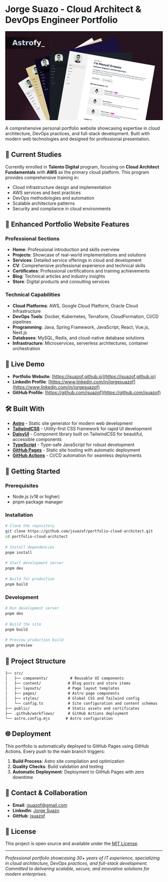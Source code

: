 # Jorge Suazo - Cloud Architect & DevOps Engineer Portfolio

![Jorge Suazo Portfolio](public/social_img.webp)

A comprehensive personal portfolio website showcasing expertise in cloud architecture, DevOps practices, and full-stack development. Built with modern web technologies and designed for professional presentation.

## 🌟 Current Studies

Currently enrolled in **Talento Digital** program, focusing on **Cloud Architect Fundamentals** with **AWS** as the primary cloud platform. This program provides comprehensive training in:

- Cloud infrastructure design and implementation
- AWS services and best practices
- DevOps methodologies and automation
- Scalable architecture patterns
- Security and compliance in cloud environments

## 🚀 Enhanced Portfolio Website Features

### Professional Sections
- **Home**: Professional introduction and skills overview
- **Projects**: Showcase of real-world implementations and solutions
- **Services**: Detailed service offerings in cloud and development
- **CV**: Comprehensive professional experience and technical skills
- **Certificates**: Professional certifications and training achievements
- **Blog**: Technical articles and industry insights
- **Store**: Digital products and consulting services

### Technical Capabilities
- **Cloud Platforms**: AWS, Google Cloud Platform, Oracle Cloud Infrastructure
- **DevOps Tools**: Docker, Kubernetes, Terraform, CloudFormation, CI/CD pipelines
- **Programming**: Java, Spring Framework, JavaScript, React, Vue.js, Next.js
- **Databases**: MySQL, Redis, and cloud-native database solutions
- **Infrastructure**: Microservices, serverless architectures, container orchestration

## 🎯 Live Demo

- **Portfolio Website**: [https://jsuazof.github.io](https://jsuazof.github.io)
- **LinkedIn Profile**: [https://www.linkedin.com/in/jorgesuazof](https://www.linkedin.com/in/jorgesuazof)
- **GitHub Profile**: [https://github.com/jsuazof](https://github.com/jsuazof)

## 🛠️ Built With

- **[Astro](https://astro.build)** - Static site generator for modern web development
- **[TailwindCSS](https://tailwindcss.com/)** - Utility-first CSS framework for rapid UI development
- **[DaisyUI](https://daisyui.com/)** - Component library built on TailwindCSS for beautiful, accessible components
- **[TypeScript](https://www.typescriptlang.org/)** - Type-safe JavaScript for robust development
- **[GitHub Pages](https://pages.github.com/)** - Static site hosting with automatic deployment
- **[GitHub Actions](https://github.com/features/actions)** - CI/CD automation for seamless deployments

## 🚀 Getting Started

### Prerequisites
- Node.js (v18 or higher)
- pnpm package manager

### Installation
```bash
# Clone the repository
git clone https://github.com/jsuazof/portfolio-cloud-architect.git
cd portfolio-cloud-architect

# Install dependencies
pnpm install

# Start development server
pnpm dev

# Build for production
pnpm build
```

### Development
```bash
# Run development server
pnpm dev

# Build the site
pnpm build

# Preview production build
pnpm preview
```

## 📁 Project Structure

```
├── src/
│   ├── components/          # Reusable UI components
│   ├── content/            # Blog posts and store items
│   ├── layouts/            # Page layout templates
│   ├── pages/              # Astro page components
│   ├── styles/             # Global CSS and Tailwind config
│   └── config.ts           # Site configuration and content schemas
├── public/                 # Static assets and certificates
├── .github/workflows/      # GitHub Actions deployment
└── astro.config.mjs       # Astro configuration
```

## 🌐 Deployment

This portfolio is automatically deployed to GitHub Pages using GitHub Actions. Every push to the main branch triggers:

1. **Build Process**: Astro site compilation and optimization
2. **Quality Checks**: Build validation and testing
3. **Automatic Deployment**: Deployment to GitHub Pages with zero downtime

## 📧 Contact & Collaboration

- **Email**: jsuazof@gmail.com
- **LinkedIn**: [Jorge Suazo](https://www.linkedin.com/in/jorgesuazof)
- **GitHub**: [jsuazof](https://github.com/jsuazof)

## 📄 License

This project is open source and available under the [MIT License](LICENSE).

---

*Professional portfolio showcasing 30+ years of IT experience, specializing in cloud architecture, DevOps practices, and full-stack development. Committed to delivering scalable, secure, and innovative solutions for modern enterprises.*
